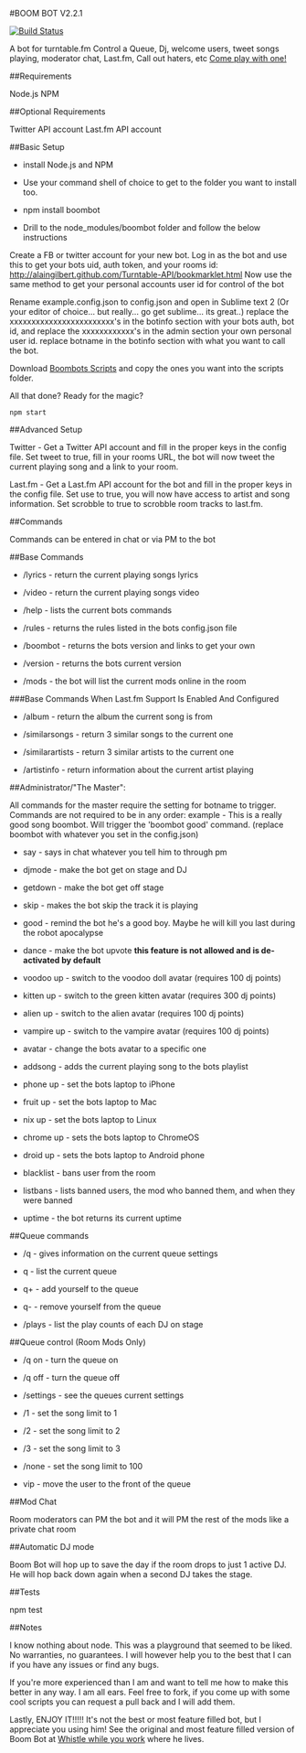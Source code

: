 #BOOM BOT V2.2.1

[![Build Status](https://secure.travis-ci.org/TerrordactylDesigns/boombot.png)](http://travis-ci.org/TerrordactylDesigns/boombot)

A bot for turntable.fm
Control a Queue,
Dj, welcome users,
tweet songs playing,
moderator chat, Last.fm,
Call out haters, etc
[Come play with one!](https://github.com/TerrordactylDesigns/boombot/wiki/Rooms-using-Boombot!-Add-yours!)

##Requirements

  Node.js
  NPM

##Optional Requirements

  Twitter API account
  Last.fm API account

##Basic Setup

* install Node.js and NPM

* Use your command shell of choice to get to the folder you want to install too.

* npm install boombot

* Drill to the node_modules/boombot folder and follow the below instructions

Create a FB or twitter account for your new bot.
Log in as the bot and use this to get your bots uid, auth token, and your rooms id:
http://alaingilbert.github.com/Turntable-API/bookmarklet.html
Now use the same method to get your personal accounts user id for control of the bot

Rename example.config.json to config.json and open in Sublime text 2 (Or your editor of choice... but really... go get sublime... its great..)
replace the xxxxxxxxxxxxxxxxxxxxxxxx's in the botinfo section with your bots auth, bot id, and replace the xxxxxxxxxxxx's in the admin section your own personal user id.
replace botname in the botinfo section with what you want to call the bot.

Download [Boombots Scripts](https://github.com/TerrordactylDesigns/Boombot-Scripts) and copy the ones you want into the scripts folder.

All that done? Ready for the magic?

    npm start

##Advanced Setup

Twitter - Get a Twitter API account and fill in the proper keys in the config file. Set tweet to true, fill in your rooms URL, the bot will now tweet the current playing song and a link to your room.

Last.fm - Get a Last.fm API account for the bot and fill in the proper keys in the config file. Set use to true, you will now have access to artist and song information. Set scrobble to true to scrobble room tracks to last.fm.

##Commands

Commands can be entered in chat or via PM to the bot

##Base Commands

* /lyrics - return the current playing songs lyrics

* /video - return the current playing songs video

* /help - lists the current bots commands

* /rules - returns the rules listed in the bots config.json file

* /boombot - returns the bots version and links to get your own

* /version - returns the bots current version

* /mods - the bot will list the current mods online in the room

###Base Commands When Last.fm Support Is Enabled And Configured

* /album - return the album the current song is from

* /similarsongs - return 3 similar songs to the current one

* /similarartists - return 3 similar artists to the current one

* /artistinfo - return information about the current artist playing

##Administrator/"The Master":

  All commands for the master require the setting for botname to trigger.
  Commands are not required to be in any order: example - This is a really good song boombot. Will trigger the 'boombot good' command. (replace boombot with whatever you set in the config.json)

* say - says in chat whatever you tell him to through pm

* djmode - make the bot get on stage and DJ

* getdown - make the bot get off stage

* skip - makes the bot skip the track it is playing

* good - remind the bot he's a good boy. Maybe he will kill you last during the robot apocalypse

* dance - make the bot upvote **this feature is not allowed and is de-activated by default**

* voodoo up - switch to the voodoo doll avatar (requires 100 dj points)

* kitten up - switch to the green kitten avatar (requires 300 dj points)

* alien up - switch to the alien avatar (requires 100 dj points)

* vampire up - switch to the vampire avatar (requires 100 dj points)

* avatar <number> - change the bots avatar to a specific one

* addsong - adds the current playing song to the bots playlist

* phone up - set the bots laptop to iPhone

* fruit up - set the bots laptop to Mac

* nix up - set the bots laptop to Linux

* chrome up - sets the bots laptop to ChromeOS

* droid up - sets the bots laptop to Android phone

* blacklist <username> - bans user from the room

* listbans - lists banned users, the mod who banned them, and when they were banned

* uptime - the bot returns its current uptime

##Queue commands

* /q - gives information on the current queue settings

* q - list the current queue

* q+ - add yourself to the queue

* q- - remove yourself from the queue

* /plays - list the play counts of each DJ on stage

##Queue control (Room Mods Only)

* /q on - turn the queue on

* /q off - turn the queue off

* /settings - see the queues current settings

* /1 - set the song limit to 1

* /2 - set the song limit to 2

* /3 - set the song limit to 3

* /none - set the song limit to 100

* vip <username> - move the user to the front of the queue

##Mod Chat

Room moderators can PM the bot and it will PM the rest of the mods like a private chat room

##Automatic DJ mode

Boom Bot will hop up to save the day if the room drops to just 1 active DJ. He will hop back down again when a second DJ takes the stage.

##Tests

  npm test

##Notes

I know nothing about node. This was a playground that seemed to be liked. No warranties, no guarantees. I will however help you to the best that I can if you have any issues or find any bugs.

If you're more experienced than I am and want to tell me how to make this better in any way. I am all ears. Feel free to fork, if you come up with some cool scripts you can request a pull back and I will add them.

Lastly, ENJOY IT!!!!! It's not the best or most feature filled bot, but I appreciate you using him!
See the original and most feature filled version of Boom Bot at [Whistle while you work](http://turntable.fm/whistle_while_you_work43) where he lives.
